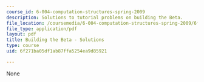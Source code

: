 ```yaml
---
course_id: 6-004-computation-structures-spring-2009
description: Solutions to tutorial problems on building the Beta.
file_location: /coursemedia/6-004-computation-structures-spring-2009/6f271ba05df1ab87ffa5254ea9d85921_MIT6_004s09_tutor14_sol.pdf
file_type: application/pdf
layout: pdf
title: Building the Beta - Solutions
type: course
uid: 6f271ba05df1ab87ffa5254ea9d85921

---
```

None